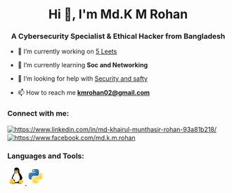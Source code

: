 <h1 align="center">Hi 👋, I'm Md.K M Rohan</h1>
<h3 align="center">A Cybersecurity Specialist & Ethical Hacker from Bangladesh</h3>

- 🔭 I’m currently working on [5 Leets](https://dev-5leets.pantheonsite.io/)

- 🌱 I’m currently learning **Soc and Networking**

- 🤝 I’m looking for help with [Security and safty](dev-mdkmrohan.pantheonsite.io)

- 📫 How to reach me **kmrohan02@gmail.com**

<h3 align="left">Connect with me:</h3>
<p align="left">
<a href="https://linkedin.com/in/https://www.linkedin.com/in/md-khairul-munthasir-rohan-93a81b218/" target="blank"><img align="center" src="https://raw.githubusercontent.com/rahuldkjain/github-profile-readme-generator/master/src/images/icons/Social/linked-in-alt.svg" alt="https://www.linkedin.com/in/md-khairul-munthasir-rohan-93a81b218/" height="30" width="40" /></a>
<a href="https://fb.com/https://www.facebook.com/md.k.m.rohan" target="blank"><img align="center" src="https://raw.githubusercontent.com/rahuldkjain/github-profile-readme-generator/master/src/images/icons/Social/facebook.svg" alt="https://www.facebook.com/md.k.m.rohan" height="30" width="40" /></a>
</p>

<h3 align="left">Languages and Tools:</h3>
<p align="left"> <a href="https://www.linux.org/" target="_blank" rel="noreferrer"> <img src="https://raw.githubusercontent.com/devicons/devicon/master/icons/linux/linux-original.svg" alt="linux" width="40" height="40"/> </a> <a href="https://www.python.org" target="_blank" rel="noreferrer"> <img src="https://raw.githubusercontent.com/devicons/devicon/master/icons/python/python-original.svg" alt="python" width="40" height="40"/> </a> </p>
